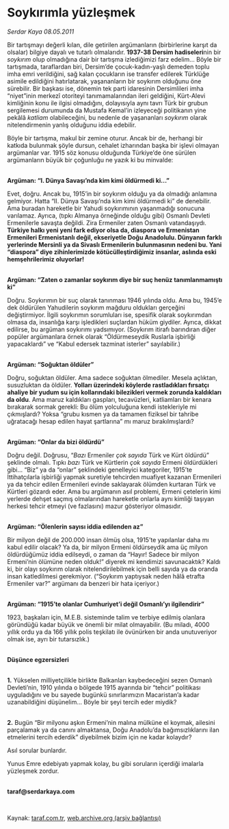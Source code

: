 # Soykırımla yüzleşmek

*Serdar Kaya 08.05.2011*

<div class="yazi"><p>Bir tartışmayı değerli kılan, dile getirilen argümanların (birbirlerine karşıt da olsalar) bilgiye dayalı ve tutarlı olmalarıdır. <b>1937-38 Dersim hadiseleri</b>nin bir <i>soykırım</i> olup olmadığına dair bir tartışma izlediğimizi farz edelim... Böyle bir tartışmada, taraflardan biri, Dersim’de çocuk-kadın-yaşlı demeden toplu imha emri verildiğini, sağ kalan çocukların ise transfer edilerek Türklüğe asimile edildiğini hatırlatarak, yaşananların bir soykırım olduğunu öne sürebilir. Bir başkası ise, dönemin tek parti idaresinin Dersimlileri imha “niyet”inin merkezî otoriteyi tanımamalarından ileri geldiğini, Kürt-Alevi kimliğinin konu ile ilgisi olmadığını, dolayısıyla aynı tavrı Türk bir grubun sergilemesi durumunda da Mustafa Kemal’in izleyeceği politikanın yine pekâlâ <i>katliam</i> olabileceğini, bu nedenle de yaşananları <i>soykırım</i> olarak nitelendirmenin yanlış olduğunu iddia edebilir.</p>
<p>Böyle bir tartışma, makul bir zemine oturur. Ancak bir de, herhangi bir katkıda bulunmak şöyle dursun, cehalet izharından başka bir işlevi olmayan argümanlar var. 1915 söz konusu olduğunda Türkiye’de öne sürülen argümanların büyük bir çoğunluğu ne yazık ki bu minvalde:</p>
<p><b><br/>Argüman: “I. Dünya Savaşı’nda kim kimi öldürmedi ki...”</b></p>
<p>Evet, doğru. Ancak bu, 1915’in bir soykırım olduğu ya da olmadığı anlamına gelmiyor. Hatta “II. Dünya Savaşı’nda kim kimi öldürmedi ki” de denebilir. Ama buradan hareketle bir Yahudi soykırımının yaşanmadığı sonucuna varılamaz. Ayrıca, (tıpkı Almanya örneğinde olduğu gibi) Osmanlı Devleti Ermenilerle savaşta değildi. Zira Ermeniler zaten Osmanlı vatandaşıydı. <b>Türkiye halkı yeni yeni fark ediyor olsa da, diaspora ve Ermenistan Ermenileri Ermenistanlı değil, ekseriyetle Doğu Anadolulu. Dünyanın farklı yerlerinde Mersinli ya da Sivaslı Ermenilerin bulunmasının nedeni bu. Yani “diaspora” diye zihinlerimizde kötücülleştirdiğimiz insanlar, aslında eski hemşehrilerimiz oluyorlar!</b></p>
<p><b><br/>Argüman: “Zaten o zamanlar soykırım diye bir suç henüz tanımlanmamıştı ki”</b></p>
<p>Doğru. Soykırımın bir suç olarak tanınması 1946 yılında oldu. Ama bu, 1945’e dek öldürülen Yahudilerin soykırım mağduru oldukları gerçeğini değiştirmiyor. İlgili soykırımın sorumluları ise, spesifik olarak soykırımdan olmasa da, insanlığa karşı işledikleri suçlardan hüküm giydiler. Ayrıca, dikkat edilirse, bu argüman soykırımı yadsımıyor. (Soykırım itirafı barındıran diğer popüler argümanlara örnek olarak “Öldürmeseydik Ruslarla işbirliği yapacaklardı” ve “Kabul edersek tazminat isterler” sayılabilir.)</p>
<p><b><br/>Argüman: “Soğuktan öldüler”</b></p>
<p>Doğru, soğuktan öldüler. Ama sadece soğuktan ölmediler. Mesela açlıktan, susuzluktan da öldüler. <b>Yolları üzerindeki köylerde rastladıkları fırsatçı ahaliye bir yudum su için kollarındaki bilezikleri vermek zorunda kaldıkları da oldu</b>. Ama maruz kaldıkları gaspları, tecavüzleri, katliamları bir kenara bırakarak sormak gerekli: Bu ölüm yolculuğuna kendi istekleriyle mi çıkmışlardı? Yoksa “grubu kısmen ya da tamamen fiziksel bir tahribe uğratacağı hesap edilen hayat şartlarına” mı maruz bırakılmışlardı? </p>
<p><b><br/>Argüman: “Onlar da bizi öldürdü”</b></p>
<p>Doğru değil. Doğrusu, “<i>Bazı</i> Ermeniler <i>çok sayıda</i> Türk ve Kürt öldürdü” şeklinde olmalı. Tıpkı <i>bazı</i> Türk ve Kürtlerin <i>çok sayıda</i> Ermeni öldürdükleri gibi... “Biz” ya da “onlar” şeklindeki genelleyici kategoriler, 1915’te İttihatçılarla işbirliği yapmak suretiyle tehcirden muafiyet kazanan Ermenileri ya da tehcir edilen Ermenileri evinde saklayarak ölümden kurtaran Türk ve Kürtleri gözardı eder. Ama bu argümanın asıl problemi, Ermeni çetelerin kimi yerlerde dehşet saçmış olmalarından hareketle onlarla aynı kimliği taşıyan herkesi tehcir etmeyi (ve fazlasını) mazur gösteriyor olmasıdır.</p>
<p><b><br/>Argüman: “Ölenlerin sayısı iddia edilenden az”</b></p>
<p>Bir milyon değil de 200.000 insan ölmüş olsa, 1915’te yapılanlar daha mı kabul edilir olacak? Ya da, bir milyon Ermeni öldürseydik ama üç milyon öldürdüğümüz iddia edilseydi, o zaman da “Hayır! Sadece bir milyon Ermeni’nin ölümüne neden olduk!” diyerek mi kendimizi savunacaktık? Kaldı ki, bir olayı soykırım olarak nitelendirilebilmek için belli sayıda ya da oranda insan katledilmesi gerekmiyor. (“Soykırım yaptıysak neden hâlâ etrafta Ermeniler var?” argümanı da benzeri bir hata içeriyor.)</p>
<p><b><br/>Argüman: “1915’te olanlar Cumhuriyet’i değil Osmanlı’yı ilgilendirir”</b></p>
<p>1923, başkaları için, M.E.B. sisteminde talim ve terbiye edilmiş olanlara göründüğü kadar büyük ve önemli bir milat olmayabilir. (Bu miladı, 4000 yıllık ordu ya da 166 yıllık polis teşkilatı ile övünürken bir anda unutuveriyor olmak ise, ayrı bir tutarsızlık.)</p>
<p><b><br/>Düşünce egzersizleri</b></p>
<p><b><br/>1.</b> Yükselen milliyetçilikle birlikte Balkanları kaybedeceğini sezen Osmanlı Devleti’nin, 1910 yılında o bölgede 1915 ayarında bir “tehcir” politikası uyguladığını ve bu sayede bugünkü sınırlarımızın Macaristan’a kadar uzanabildiğini düşünelim... Böyle bir şeyi tercih eder miydik?</p>
<p><b><br/>2.</b> Bugün “Bir milyonu aşkın Ermeni’nin malına mülküne el koymak, ailesini parçalamak ya da canını almaktansa, Doğu Anadolu’da bağımsızlıklarını ilan etmelerini tercih ederdik” diyebilmek bizim için ne kadar kolaydır?</p>
<p>Asıl sorular bunlardır.</p>
<p>Yunus Emre edebiyatı yapmak kolay, bu gibi soruların içerdiği imalarla yüzleşmek zordur.</p>
<p><b><br/>taraf@serdarkaya.com</b></p>
<p><b> </b></p>
</div>

Kaynak: [taraf.com.tr](http://www.taraf.com.tr:80/serdar-kaya/makale-soykirimla-yuzlesmek.htm), [web.archive.org (arşiv bağlantısı)](http://web.archive.org/web/20131213010917/http://www.taraf.com.tr:80/serdar-kaya/makale-soykirimla-yuzlesmek.htm)
